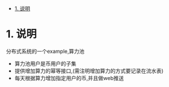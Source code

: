 
<!-- TOC -->

- [1. 说明](#1-说明)

<!-- /TOC -->

<a id="markdown-1-说明" name="1-说明"></a>
# 1. 说明

分布式系统的一个example,算力池

* 算力池用户是币用户的子集
* 提供增加算力的幂等接口,(需注明增加算力的方式要记录在流水表)
* 每天根据算力增加指定用户的币,并且做web推送
